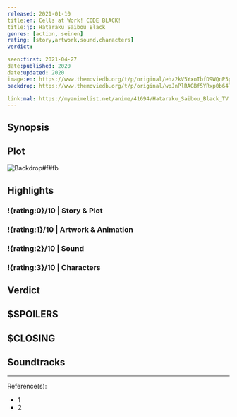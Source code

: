 ```yaml
---
released: 2021-01-10
title:en: Cells at Work! CODE BLACK!
title:jp: Hataraku Saibou Black
genres: [action, seinen]
rating: [story,artwork,sound,characters]
verdict:

seen:first: 2021-04-27
date:published: 2020
date:updated: 2020
image:en: https://www.themoviedb.org/t/p/original/ehz2kV5YxoIbfD9WQnP5pkSkKUv.jpg
backdrop: https://www.themoviedb.org/t/p/original/wpJnPlRAGBf5YRxp0b64T1hZKOM.jpg

link:mal: https://myanimelist.net/anime/41694/Hataraku_Saibou_Black_TV
---
```



## Synopsis

## Plot

![Backdrop#f#fb](https://www.themoviedb.org/t/p/original/fsnHf3qC4SJAMaYolZqmqvRaVw3.jpg "Source: TMDB")

## Highlights

### !{rating:0}/10 | Story & Plot

### !{rating:1}/10 | Artwork & Animation

### !{rating:2}/10 | Sound

### !{rating:3}/10 | Characters

## Verdict

## $SPOILERS

## $CLOSING

## Soundtracks

***
Reference(s):

- 1
- 2
